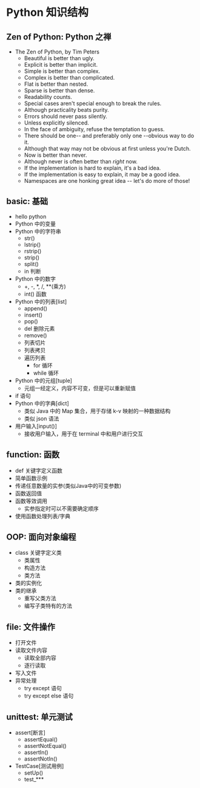 # Python 知识结构

## Zen of Python: Python 之禅
- The Zen of Python, by Tim Peters
    - Beautiful is better than ugly.
    - Explicit is better than implicit.
    - Simple is better than complex.
    - Complex is better than complicated.
    - Flat is better than nested.
    - Sparse is better than dense.
    - Readability counts.
    - Special cases aren't special enough to break the rules.
    - Although practicality beats purity.
    - Errors should never pass silently.
    - Unless explicitly silenced.
    - In the face of ambiguity, refuse the temptation to guess.
    - There should be one-- and preferably only one --obvious way to do it.
    - Although that way may not be obvious at first unless you're Dutch.
    - Now is better than never.
    - Although never is often better than *right* now.
    - If the implementation is hard to explain, it's a bad idea.
    - If the implementation is easy to explain, it may be a good idea.
    - Namespaces are one honking great idea -- let's do more of those!

## basic: 基础
- hello python
- Python 中的变量
- Python 中的字符串
    - str()
    - lstrip()
    - rstrip()
    - strip()
    - split()
    - in 判断
- Python 中的数字
    - +, -, *, /, **(乘方)
    - int() 函数
- Python 中的列表[list]
    - append()
    - insert()
    - pop()
    - del 删除元素
    - remove() 
    - 列表切片
    - 列表拷贝
    - 遍历列表
        - for 循环
        - while 循环
- Python 中的元组[tuple]
    - 元组一经定义，内容不可变，但是可以重新赋值
- if 语句
- Python 中的字典[dict]
    - 类似 Java 中的 Map 集合，用于存储 k-v 映射的一种数据结构
    - 类似 json 语法
- 用户输入[input()]
    - 接收用户输入，用于在 terminal 中和用户进行交互

## function: 函数
- def 关键字定义函数
- 简单函数示例
- 传递任意数量的实参(类似Java中的可变参数)
- 函数返回值
- 函数等效调用
    - 实参指定时可以不需要确定顺序
- 使用函数处理列表/字典

## OOP: 面向对象编程
- class 关键字定义类
    - 类属性
    - 构造方法
    - 类方法
- 类的实例化
- 类的继承
    - 重写父类方法
    - 编写子类特有的方法

## file: 文件操作
- 打开文件
- 读取文件内容
    - 读取全部内容
    - 逐行读取
- 写入文件
- 异常处理
    - try except 语句
    - try except else 语句

## unittest: 单元测试
- assert[断言]
    - assertEqual()
    - assertNotEqual()
    - assertIn()
    - assertNotIn()
- TestCase[测试用例]
    - setUp()
    - test_***